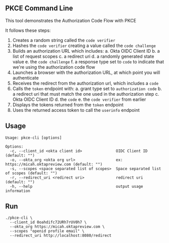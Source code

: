 ## PKCE Command Line 

This tool demonstrates the Authorization Code Flow with PKCE 

It follows these steps:

1. Creates a random string called the `code verifier`
2. Hashes the `code verifier` creating a value called the `code challenge`
3. Builds an authorization URL which includes:
    a. Okta OIDC Client ID
    b. a list of request scopes
    c. a redirect uri
    d. a randomly generated state value
    e. the `code challenge`
    f. a response type set to `code` to indicate that we're using the authorization code flow
4. Launches a browser with the authorization URL, at which point you will authenticate
5. Receives the redirect from the authorization url, which includes a `code`
6. Calls the `token` endpoint with:
    a. grant type set to `authorization code`
    b. a redirect uri that must match the one used in the authorization step
    c. Okta OIDC Client ID
    d. the `code`
    e. the `code verifier` from earlier
7. Displays the tokens returned from the `token` endpoint
8. Uses the returned access token to call the `userinfo` endpoint

## Usage

```
Usage: pkce-cli [options]

Options:
  -c, --client_id <okta client id>               OIDC Client ID (default: "")
  -o, --okta_org <okta org url>                  ex: https://micah.oktapreview.com (default: "")
  -s, --scopes <space separated list of scopes>  Space separated list of scopes (default: "")
  -r, --redirect_uri <redirect uri>              redirect uri (default: "")
  -h, --help                                     output usage information
```

## Run

```
./pkce-cli \
  --client_id 0oahdifc72URh7rUV0h7 \
  --okta_org https://micah.oktapreview.com \
  --scopes "openid profile email" \
  --redirect_uri http://localhost:8080/redirect 
```
